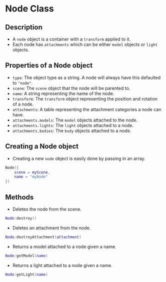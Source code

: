 # Node Class

## Description
* A ``node`` object is a container with a ``transform`` applied to it.
* Each node has ``attachments`` which can be either ``model`` objects or ``light`` objects.

## Properties of a Node object
* ``type``: The object type as a string. A node will always have this defaulted to ``"node"``.
* ``scene``: The ``scene`` object that the node will be parented to.
* ``name``: A string representing the name of the node.
* ``transform``: The ``transform`` object representing the position and rotation of a node.
* ``attachments``: A table representing the attachment categories a node can have.
* ``attachments.models``: The ``model`` objects attached to the node.
* ``attachments.lights``: The ``light`` objects attached to a node.
* ``attachments.bodies``: The ``body`` objects attached to a node.

## Creating a Node object
* Creating a new ``node`` object is easily done by passing in an array.
```lua
Node({
    scene = myScene,
    name = "myNode"
})
```

## Methods
* Deletes the node from the scene.
```lua
Node:destroy()
```
* Deletes an attachment from the node.
```lua
Node:destroyAttachment(attachment)
```
* Returns a model attached to a node given a name.
```lua
Node:getModel(name)
```
* Returns a light attached to a node given a name.
```lua
Node:getLight(name)
```